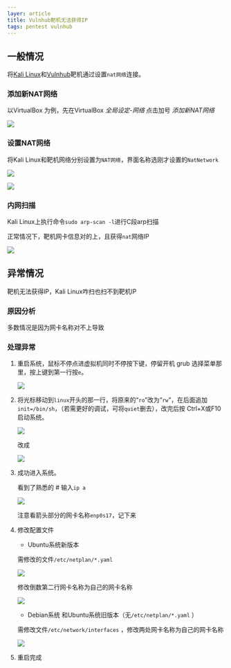 ```yaml
---
layer: article
title: Vulnhub靶机无法获得IP
tags: pentest vulnhub
---
```


## 一般情况

将[Kali Linux](https://www.iihack.com/pages/tools/Kali-Linux.html)和[Vulnhub](https://www.vulnhub.com/)靶机通过设置`nat网络`连接。

### 添加新NAT网络

以VirtualBox 为例，先在VirtualBox *全局设定-网络*  点击加号  *添加新NAT网络*

![](https://static.iihack.com/vulnhub/ip/1.png)

### 设置NAT网络

将Kali Linux和靶机网络分别设置为`NAT网络`，界面名称选刚才设置的`NatNetwork`

![](https://static.iihack.com/vulnhub/ip/3.png)

![](https://static.iihack.com/vulnhub/ip/2.png)

### 内网扫描

Kali Linux上执行命令`sudo arp-scan -l`进行C段arp扫描

正常情况下，靶机网卡信息对的上，且获得`nat`网络IP

![](https://static.iihack.com/vulnhub/ip/4.png)

## 异常情况

靶机无法获得IP，Kali Linux咋扫也扫不到靶机IP

### 原因分析

多数情况是因为网卡名称对不上导致

### 处理异常

1. 重启系统，鼠标不停点进虚拟机同时不停按下键，停留开机 grub 选择菜单那里，按上键到第一行按`e`。

   ![](https://static.iihack.com/vulnhub/ip/5.png)

2. 将光标移动到`linux`开头的那一行，将原来的“`ro`”改为“`rw`”，在后面追加`init=/bin/sh`，（若需更好的调试，可将`quiet`删去），改完后按 Ctrl+X或F10 启动系统。

   ![](https://static.iihack.com/vulnhub/ip/6.png)

   改成

   ![](https://static.iihack.com/vulnhub/ip/7.png)

3. 成功进入系统。

   看到了熟悉的 # 输入`ip a`

   ![](https://static.iihack.com/vulnhub/ip/8.png)

   注意看箭头部分的网卡名称`enp0s17`，记下来

4. 修改配置文件

   - Ubuntu系统新版本

   需修改的文件`/etc/netplan/*.yaml` 

   ![](https://static.iihack.com/vulnhub/ip/9.png)

   修改倒数第二行网卡名称为自己的网卡名称

   ![](https://static.iihack.com/vulnhub/ip/10.png)

   - Debian系统 和Ubuntu系统旧版本（无`/etc/netplan/*.yaml` ）

   需修改文件`/etc/network/interfaces` ，修改两处网卡名称为自己的网卡名称

   ![](https://static.iihack.com/vulnhub/ip/11.png)

5. 重启完成
